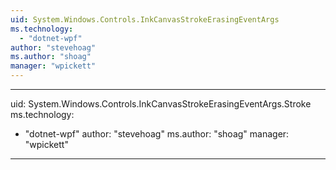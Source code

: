 ```yaml
---
uid: System.Windows.Controls.InkCanvasStrokeErasingEventArgs
ms.technology: 
  - "dotnet-wpf"
author: "stevehoag"
ms.author: "shoag"
manager: "wpickett"
---
```


---
uid: System.Windows.Controls.InkCanvasStrokeErasingEventArgs.Stroke
ms.technology: 
  - "dotnet-wpf"
author: "stevehoag"
ms.author: "shoag"
manager: "wpickett"
---
